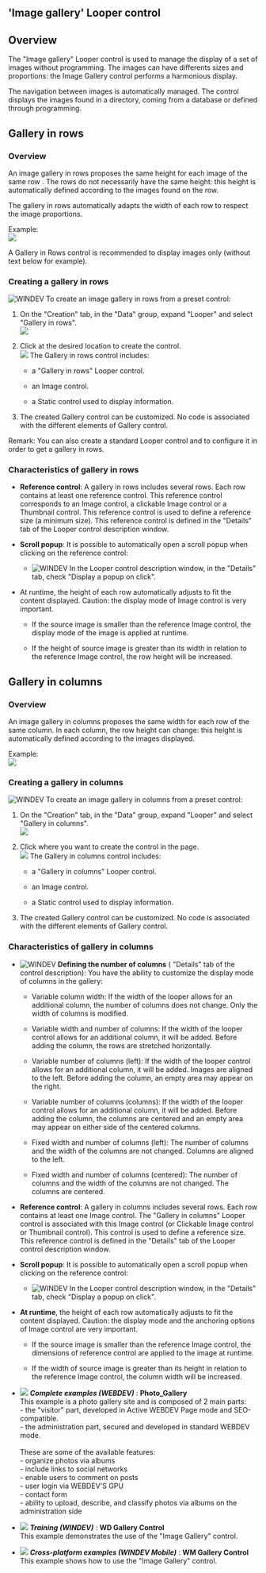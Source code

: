 


## 'Image gallery' Looper control
			



<a name="NOTE1"></a>
<a name="NOTE1_1"></a>


## Overview
<a name="overview_ELTTEXTE000309"></a>
The "Image gallery" Looper control is used to manage the display of a set of images without programming. The images can have differents sizes and proportions: the Image Gallery control performs a harmonious display. 

The navigation between images is automatically managed. The control displays the images found in a directory, coming from a database or defined through programming. 



<a name="NOTE2"></a>
<a name="NOTE2_1"></a>


## Gallery in rows
<a name="gallery_rows_ELTTEXTE000333"></a>


### Overview
<a name="overview_ELTPARAGRAPHE000034"></a>

An image gallery in rows proposes the same height for each image of the same row . The rows do not necessarily have the same height: this height is automatically defined according to the images found on the row.

The gallery in rows automatically adapts the width of each row to respect the image proportions.

Example: <br>![](https://doc.pcsoft.fr/en-US/images/image.awp?langid=3&name=Zone_r%E9p%E9t%E9e_galerie%20-%20HC%20N%B0002.gif)


A Gallery in Rows control is recommended to display images only (without text below for example). 


### Creating a gallery in rows
<a name="creating_gallery_rows_ELTPARAGRAPHE000046"></a>

![WINDEV](https://doc.pcsoft.fr/ext/images/us/WD.png) To create an image gallery in rows from a preset control: 

1. On the "Creation" tab, in the "Data" group, expand "Looper" and select "Gallery in rows". <br>![](https://doc.pcsoft.fr/en-US/images/image.awp?langid=3&name=Zone_Repetee_Galerie_creationWD%20-%20HC%20N%B0001.gif)


2. Click at the desired location to create the control. <br>![](https://doc.pcsoft.fr/en-US/images/image.awp?langid=3&name=Zone_Repetee_Galerie_creationWD%20-%20HC%20N%B0002.gif)
The Gallery in rows control includes: 

	- a "Gallery in rows" Looper control. 

	- an Image control. 

	- a Static control used to display information. 




3. The created Gallery control can be customized. No code is associated with the different elements of Gallery control. 




Remark: You can also create a standard Looper control and to configure it in order to get a gallery in rows. 


### Characteristics of gallery in rows
<a name="characteristics_gallery_rows_ELTPARAGRAPHE000110"></a>

- **Reference control**: A gallery in rows includes several rows. Each row contains at least one reference control. This reference control corresponds to an Image control, a clickable Image control or a Thumbnail control. This reference control is used to define a reference size (a minimum size). 
	This reference control is defined in the "Details" tab of the Looper control description window. 

- **Scroll popup**: It is possible to automatically open a scroll popup when clicking on the reference control: 

	- ![WINDEV](https://doc.pcsoft.fr/ext/images/us/WD.png) In the Looper control description window, in the "Details" tab, check "Display a popup on click". 




- At runtime, the height of each row automatically adjusts to fit the content displayed. 
	Caution: the display mode of Image control is very important. 

	- If the source image is smaller than the reference Image control, the display mode of the image is applied at runtime. 

	- If the height of source image is greater than its width in relation to the reference Image control, the row height will be increased. 







<a name="NOTE3"></a>
<a name="NOTE3_1"></a>


## Gallery in columns
<a name="gallery_columns_ELTTEXTE000369"></a>


### Overview
<a name="overview_ELTPARAGRAPHE000145"></a>

An image gallery in columns proposes the same width for each row of the same column. In each column, the row height can change: this height is automatically defined according to the images displayed.

Example: <br>![](https://doc.pcsoft.fr/en-US/images/image.awp?langid=3&name=Zone_r%E9p%E9t%E9e_galerie%20-%20HC%20N%B0001.gif)



### Creating a gallery in columns
<a name="creating_gallery_columns_ELTPARAGRAPHE000153"></a>

![WINDEV](https://doc.pcsoft.fr/ext/images/us/WD.png) To create an image gallery in columns from a preset control: 

1. On the "Creation" tab, in the "Data" group, expand "Looper" and select "Gallery in columns". <br>![](https://doc.pcsoft.fr/en-US/images/image.awp?langid=3&name=Zone_Repetee_Galerie_creationWD%20-%20HC%20N%B0001%201.gif)


2. Click where you want to create the control in the page. <br>![](https://doc.pcsoft.fr/en-US/images/image.awp?langid=3&name=Zone_Repetee_Galerie_creationWD%20-%20HC%20N%B0003.gif)
The Gallery in columns control includes: 

	- a "Gallery in columns" Looper control. 

	- an Image control. 

	- a Static control used to display information.  




3. The created Gallery control can be customized. No code is associated with the different elements of Gallery control. 





### Characteristics of gallery in columns
<a name="characteristics_gallery_columns_ELTPARAGRAPHE000213"></a>

- ![WINDEV](https://doc.pcsoft.fr/ext/images/us/WD.png) **Defining the number of columns** ( "Details" tab of the control description): You have the ability to customize the display mode of columns in the gallery: 

	- Variable column width: If the width of the looper allows for an additional column, the number of columns does not change. Only the width of columns is modified. 

	- Variable width and number of columns: If the width of the looper control allows for an additional column, it will be added. Before adding the column, the rows are stretched horizontally. 

	- Variable number of columns (left):  If the width of the looper control allows for an additional column, it will be added. Images are aligned to the left. Before adding the column, an empty area may appear on the right. 

	- Variable number of columns (columns):  If the width of the looper control allows for an additional column, it will be added. Before adding the column, the columns are centered and an empty area may appear on either side of the centered columns.

	- Fixed width and number of columns (left): The number of columns and the width of the columns are not changed. Columns are aligned to the left. 

	- Fixed width and number of columns (centered): The number of columns and the width of the columns are not changed. The columns are centered.




- **Reference control**: A gallery in columns includes several rows. Each row contains at least one Image control. The "Gallery in columns" Looper control is associated with this Image control (or Clickable Image control or Thumbnail control). This control is used to define a reference size. 
	This reference control is defined in the "Details" tab of the Looper control description window. 

- **Scroll popup**: It is possible to automatically open a scroll popup when clicking on the reference control: 

	- ![WINDEV](https://doc.pcsoft.fr/ext/images/us/WD.png) In the Looper control description window, in the "Details" tab, check "Display a popup on click". 




- **At runtime**, the height of each row automatically adjusts to fit the content displayed. 
	Caution: the display mode and the anchoring options of Image control are very important. 

	- If the source image is smaller than the reference Image control, the dimensions of reference control are applied to the image at runtime. 

	- If the width of source image is greater than its height in relation to the reference Image control, the column width will be increased. 








- ![](https://doc.pcsoft.fr/en-US/images/image.awp?langid=3&name=Photo_Gallery.gif) ***Complete examples (WEBDEV)*** : **Photo_Gallery** <br>This example is a photo gallery site and is composed of 2 main parts: <br>- the "visitor" part, developed in Active WEBDEV Page mode and SEO-compatible.<br>- the administration part, secured and developed in standard WEBDEV mode.   <br>  <br>These are some of the available features: <br>- organize photos via albums<br>- include links to social networks<br>- enable users to comment on posts<br>- user login via WEBDEV'S GPU<br>- contact form<br>- ability to upload, describe, and classify photos via albums on the administration side
- ![](https://doc.pcsoft.fr/en-US/images/image.awp?langid=3&name=WDGalleryControl.gif) ***Training (WINDEV)*** : **WD Gallery Control** <br>This example demonstrates the use of the "Image Gallery" control.
- ![](https://doc.pcsoft.fr/en-US/images/image.awp?langid=3&name=WMGalleryControl.gif) ***Cross-platform examples (WINDEV Mobile)*** : **WM Gallery Control** <br>This example shows how to use the "Image Gallery" control.


